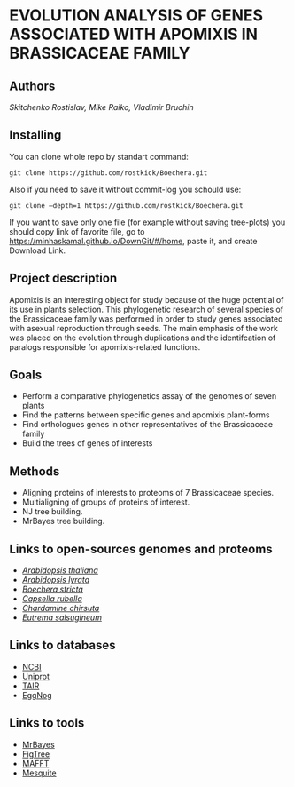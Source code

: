 # EVOLUTION ANALYSIS OF GENES ASSOCIATED WITH APOMIXIS IN BRASSICACEAE FAMILY
## Authors
*Skitchenko Rostislav, Mike Raiko, Vladimir Bruchin*
## Installing
You can clone whole repo by standart command:

```
git clone https://github.com/rostkick/Boechera.git
```
Also if you need to save it without commit-log you schould use:

```
git clone —depth=1 https://github.com/rostkick/Boechera.git
```

If you want to save only one file (for example without saving tree-plots) you should copy link of favorite file,
go to https://minhaskamal.github.io/DownGit/#/home, paste it, and create Download Link.

## Project description
Apomixis is an interesting object for study because of the huge potential
of its use in plants selection. This phylogenetic research of several species
of the Brassicaceae family was performed in order to study genes associated
with asexual reproduction through seeds. The main emphasis of the work was
placed on the evolution through duplications and the identifcation of paralogs
responsible for apomixis-related functions.
## Goals  
* Perform a comparative phylogenetics assay of the genomes of seven plants  
* Find the patterns between specific genes and apomixis plant-forms  
* Find orthologues genes in other representatives of the Brassicaceae family  
* Build the trees of genes of interests
## Methods
* Aligning proteins of interests to proteoms of 7 Brassicaceae species. 
* Multialigning of groups of proteins of interest.
* NJ tree building.
* MrBayes tree building.
## Links to open-sources genomes and proteoms
* [*Arabidopsis thaliana*](https://www.ncbi.nlm.nih.gov/genome/?term=Arabidopsis+thaliana)
* [*Arabidopsis lyrata*](https://www.ncbi.nlm.nih.gov/genome/?term=arabidopsis+lyrata)
* [*Boechera stricta*](https://www.ncbi.nlm.nih.gov/genome/?term=Boechera+stricta)
* [*Capsella rubella*](https://www.ncbi.nlm.nih.gov/genome/498)
* [*Chardamine chirsuta*](http://chi.mpipz.mpg.de/assembly.html)
* [*Eutrema salsugineum*](https://www.ncbi.nlm.nih.gov/genome/12266)
## Links to databases
* [NCBI](https://www.ncbi.nlm.nih.gov/)
* [Uniprot](http://www.uniprot.org/)
* [TAIR](https://www.arabidopsis.org/)
* [EggNog](http://eggnogdb.embl.de/#/app/home)
## Links to tools 
* [MrBayes](http://mrbayes.sourceforge.net/)
* [FigTree](http://tree.bio.ed.ac.uk/software/figtree/)
* [MAFFT](https://mafft.cbrc.jp/alignment/software/)
* [Mesquite](https://mesquiteproject.wikispaces.com/)
